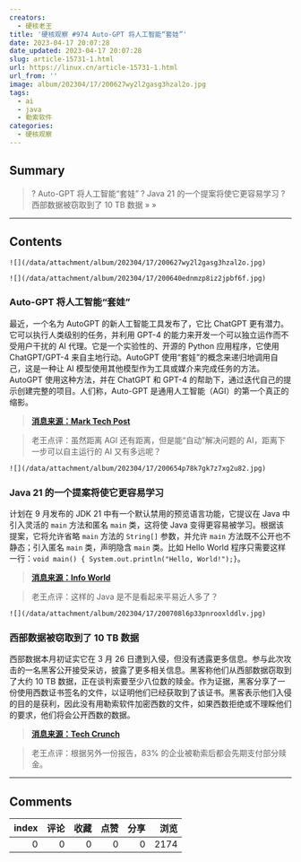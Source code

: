 ```yaml
---
creators:
  - 硬核老王
title: '硬核观察 #974 Auto-GPT 将人工智能“套娃”'
date: 2023-04-17 20:07:28
date_updated: 2023-04-17 20:07:28
slug: article-15731-1.html
url: https://linux.cn/article-15731-1.html
url_from: ''
image: album/202304/17/200627wy2l2gasg3hzal2o.jpg
tags:
  - ai
  - java
  - 勒索软件
categories:
  - 硬核观察
---
```


## Summary

> ? Auto-GPT 将人工智能“套娃”
> ? Java 21 的一个提案将使它更容易学习
> ? 西部数据被窃取到了 10 TB 数据
> » 
> »

***

<!-- more -->

## Contents

`![](/data/attachment/album/202304/17/200627wy2l2gasg3hzal2o.jpg)`

`![](/data/attachment/album/202304/17/200640ednmzp8iz2jpbf6f.jpg)`

### Auto-GPT 将人工智能“套娃”

最近，一个名为 AutoGPT 的新人工智能工具发布了，它比 ChatGPT 更有潜力。它可以执行人类级别的任务，并利用 GPT-4 的能力来开发一个可以独立运作而不受用户干扰的 AI 代理。它是一个实验性的、开源的 Python 应用程序，它使用 ChatGPT/GPT-4 来自主地行动。AutoGPT 使用“套娃”的概念来递归地调用自己，这是一种让 AI 模型使用其他模型作为工具或媒介来完成任务的方法。AutoGPT 使用这种方法，并在 ChatGPT 和 GPT-4 的帮助下，通过迭代自己的提示创建完整的项目。人们称，Auto-GPT 是通用人工智能（AGI）的第一个真正的缩影。

> 
> **[消息来源：Mark Tech Post](https://www.marktechpost.com/2023/04/16/breaking-down-autogpt-what-it-is-its-features-limitations-artificial-general-intelligence-agi-and-impact-of-autonomous-agents-on-generative-ai/)**
> 
> 
> 

> 
> 老王点评：虽然距离 AGI 还有距离，但是能“自动”解决问题的 AI，距离下一步可以自主运行的 AI 又有多远呢？
> 
> 
> 

`![](/data/attachment/album/202304/17/200654p78k7gk7z7xg2u82.jpg)`

### Java 21 的一个提案将使它更容易学习

计划在 9 月发布的 JDK 21 中有一个默认禁用的预览语言功能，它提议在 Java 中引入灵活的 `main` 方法和匿名 `main` 类，这将使 Java 变得更容易被学习。根据该提案，它将允许省略 `main` 方法的 `String[]` 参数，并允许 `main` 方法既不公开也不静态；引入匿名 `main` 类，声明隐含 `main` 类。比如 Hello World 程序只需要这样一行：`void main() { System.out.println("Hello, World!");}`。

> 
> **[消息来源：Info World](https://www.infoworld.com/article/3692877/openjdk-proposal-would-make-java-easier-to-learn.html)**
> 
> 
> 

> 
> 老王点评：这样的 Java 是不是看起来平易近人多了？
> 
> 
> 

`![](/data/attachment/album/202304/17/200708l6p33pnrooxlddlv.jpg)`

### 西部数据被窃取到了 10 TB 数据

西部数据本月初证实它在 3 月 26 日遭到入侵，但没有透露更多信息。参与此次攻击的一名黑客公开接受采访，披露了更多相关信息。黑客称他们从西部数据窃取到了大约 10 TB 数据，正在谈判索要至少八位数的赎金。作为证据，黑客分享了一份使用西数证书签名的文件，以证明他们已经获取到了该证书。黑客表示他们入侵的目的是获利，因此没有用勒索软件加密西数的文件，如果西数拒绝或不理睬他们的要求，他们将会公开西数的数据。

> 
> **[消息来源：Tech Crunch](https://techcrunch.com/2023/04/13/hackers-claim-vast-access-to-western-digital-systems/)**
> 
> 
> 

> 
> 老王点评：根据另外一份报告，83% 的企业被勒索后都会先期支付部分赎金。
> 
> 
>

***

## Comments


|   index |   评论 |   收藏 |   点赞 |   分享 |   浏览 |
|--------:|-------:|-------:|-------:|-------:|-------:|
|       0 |      0 |      0 |      0 |      0 |   2174 |
